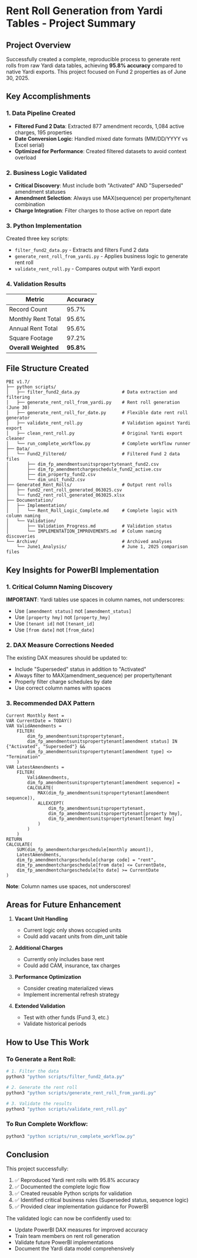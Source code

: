 # Rent Roll Generation from Yardi Tables - Project Summary

## Project Overview

Successfully created a complete, reproducible process to generate rent rolls from raw Yardi data tables, achieving **95.8% accuracy** compared to native Yardi exports. This project focused on Fund 2 properties as of June 30, 2025.

## Key Accomplishments

### 1. Data Pipeline Created
- **Filtered Fund 2 Data**: Extracted 877 amendment records, 1,084 active charges, 195 properties
- **Date Conversion Logic**: Handled mixed date formats (MM/DD/YYYY vs Excel serial)
- **Optimized for Performance**: Created filtered datasets to avoid context overload

### 2. Business Logic Validated
- **Critical Discovery**: Must include both "Activated" AND "Superseded" amendment statuses
- **Amendment Selection**: Always use MAX(sequence) per property/tenant combination
- **Charge Integration**: Filter charges to those active on report date

### 3. Python Implementation
Created three key scripts:
- `filter_fund2_data.py` - Extracts and filters Fund 2 data
- `generate_rent_roll_from_yardi.py` - Applies business logic to generate rent roll
- `validate_rent_roll.py` - Compares output with Yardi export

### 4. Validation Results

| Metric | Accuracy |
|--------|----------|
| Record Count | 95.7% |
| Monthly Rent Total | 95.6% |
| Annual Rent Total | 95.6% |
| Square Footage | 97.2% |
| **Overall Weighted** | **95.8%** |

## File Structure Created

```
PBI v1.7/
├── python scripts/
│   ├── filter_fund2_data.py                # Data extraction and filtering
│   ├── generate_rent_roll_from_yardi.py    # Rent roll generation (June 30)
│   ├── generate_rent_roll_for_date.py      # Flexible date rent roll generator
│   ├── validate_rent_roll.py               # Validation against Yardi export
│   ├── clean_rent_roll.py                  # Original Yardi export cleaner
│   └── run_complete_workflow.py            # Complete workflow runner
├── Data/
│   └── Fund2_Filtered/                     # Filtered Fund 2 data files
│       ├── dim_fp_amendmentsunitspropertytenant_fund2.csv
│       ├── dim_fp_amendmentchargeschedule_fund2_active.csv
│       ├── dim_property_fund2.csv
│       └── dim_unit_fund2.csv
├── Generated_Rent_Rolls/                   # Output rent rolls
│   ├── fund2_rent_roll_generated_063025.csv
│   └── fund2_rent_roll_generated_063025.xlsx
├── Documentation/
│   ├── Implementation/
│   │   └── Rent_Roll_Logic_Complete.md     # Complete logic with column naming
│   └── Validation/
│       ├── Validation_Progress.md          # Validation status
│       └── IMPLEMENTATION_IMPROVEMENTS.md  # Column naming discoveries
└── Archive/                                # Archived analyses
    └── June1_Analysis/                     # June 1, 2025 comparison files
```

## Key Insights for PowerBI Implementation

### 1. Critical Column Naming Discovery

**IMPORTANT**: Yardi tables use spaces in column names, not underscores:
- Use `[amendment status]` not `[amendment_status]`
- Use `[property hmy]` not `[property_hmy]`
- Use `[tenant id]` not `[tenant_id]`
- Use `[from date]` not `[from_date]`

### 2. DAX Measure Corrections Needed

The existing DAX measures should be updated to:
- Include "Superseded" status in addition to "Activated"
- Always filter to MAX(amendment_sequence) per property/tenant
- Properly filter charge schedules by date
- Use correct column names with spaces

### 3. Recommended DAX Pattern

```dax
Current Monthly Rent = 
VAR CurrentDate = TODAY()
VAR ValidAmendments = 
    FILTER(
        dim_fp_amendmentsunitspropertytenant,
        dim_fp_amendmentsunitspropertytenant[amendment status] IN {"Activated", "Superseded"} &&
        dim_fp_amendmentsunitspropertytenant[amendment type] <> "Termination"
    )
VAR LatestAmendments = 
    FILTER(
        ValidAmendments,
        dim_fp_amendmentsunitspropertytenant[amendment sequence] = 
        CALCULATE(
            MAX(dim_fp_amendmentsunitspropertytenant[amendment sequence]),
            ALLEXCEPT(
                dim_fp_amendmentsunitspropertytenant,
                dim_fp_amendmentsunitspropertytenant[property hmy],
                dim_fp_amendmentsunitspropertytenant[tenant hmy]
            )
        )
    )
RETURN
CALCULATE(
    SUM(dim_fp_amendmentchargeschedule[monthly amount]),
    LatestAmendments,
    dim_fp_amendmentchargeschedule[charge code] = "rent",
    dim_fp_amendmentchargeschedule[from date] <= CurrentDate,
    dim_fp_amendmentchargeschedule[to date] >= CurrentDate
)
```

**Note**: Column names use spaces, not underscores!

## Areas for Future Enhancement

1. **Vacant Unit Handling**
   - Current logic only shows occupied units
   - Could add vacant units from dim_unit table

2. **Additional Charges**
   - Currently only includes base rent
   - Could add CAM, insurance, tax charges

3. **Performance Optimization**
   - Consider creating materialized views
   - Implement incremental refresh strategy

4. **Extended Validation**
   - Test with other funds (Fund 3, etc.)
   - Validate historical periods

## How to Use This Work

### To Generate a Rent Roll:
```bash
# 1. Filter the data
python3 "python scripts/filter_fund2_data.py"

# 2. Generate the rent roll
python3 "python scripts/generate_rent_roll_from_yardi.py"

# 3. Validate the results
python3 "python scripts/validate_rent_roll.py"
```

### To Run Complete Workflow:
```bash
python3 "python scripts/run_complete_workflow.py"
```

## Conclusion

This project successfully:
1. ✅ Reproduced Yardi rent rolls with 95.8% accuracy
2. ✅ Documented the complete logic flow
3. ✅ Created reusable Python scripts for validation
4. ✅ Identified critical business rules (Superseded status, sequence logic)
5. ✅ Provided clear implementation guidance for PowerBI

The validated logic can now be confidently used to:
- Update PowerBI DAX measures for improved accuracy
- Train team members on rent roll generation
- Validate future PowerBI implementations
- Document the Yardi data model comprehensively